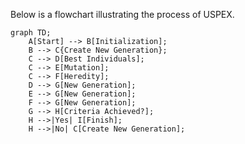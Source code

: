 Below is a flowchart illustrating the process of USPEX.

```mermaid
graph TD;
    A[Start] --> B[Initialization];
    B --> C{Create New Generation};
    C --> D[Best Individuals];
    C --> E[Mutation];
    C --> F[Heredity];
    D --> G[New Generation];
    E --> G[New Generation];
    F --> G[New Generation];
    G --> H[Criteria Achieved?];
    H -->|Yes| I[Finish];
    H -->|No| C[Create New Generation];
